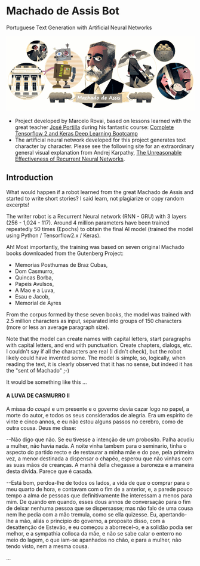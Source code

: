 # Machado de Assis Bot
Portuguese Text Generation with Artificial Neural Networks

<img src = "MachadoAssisBot.png">

- Project developed by Marcelo Rovai, based on lessons learned with the great teacher [José Portilla](https://www.udemy.com/course/complete-tensorflow-2-and-keras-deep-learning-bootcamp/#instructor-1) during his fantastic course: [Complete Tensorflow 2 and Keras Deep Learning Bootcamp](https://www.udemy.com/course/complete-tensorflow-2-and-keras-deep-learning-bootcamp/#instructor-1)
- The artificial neural network developed for this project generates text character by character. Please see the following site for an extraordinary general visual explanation from Andrej Karpathy, [The Unreasonable Effectiveness of Recurrent Neural Networks](http://karpathy.github.io/2015/05/21/rnn-effectiveness/).

## Introduction
What would happen if a robot learned from the great Machado de Assis and started to write short stories? I said learn, not plagiarize or copy random excerpts!

The writer robot is a Recurrent Neural network (RNN - GRU) with 3 layers (256 - 1,024 - 117). Around 4 million parameters have been trained repeatedly 50 times (Epochs) to obtain the final AI model (trained the model using Python / Tensorflow2.x / Keras).

Ah! Most importantly, the training was based on seven original Machado books downloaded from the Gutenberg Project:

- Memorias Posthumas de Braz Cubas,
- Dom Casmurro,
- Quincas Borba,
- Papeis Avulsos,
- A Mao e a Luva,
- Esau e Jacob,
- Memorial de Ayres

From the corpus formed by these seven books, the model was trained with 2.5 million characters as input, separated into groups of 150 characters (more or less an average paragraph size).

Note that the model can create names with capital letters, start paragraphs with capital letters, and end with punctuation. Create chapters, dialogs, etc. I couldn't say if all the characters are real (I didn't check), but the robot likely could have invented some.
The model is simple, so, logically, when reading the text, it is clearly observed that it has no sense, but indeed it has the "sent of Machado" ;-)

It would be something like this ...

#### A LUVA DE CASMURRO II
A missa do _coupé_ e um presente e o governo devia cazar logo no papel, a morte do autor, e todos os seus considerados de alegria. Era um espirito de vinte e cinco annos, e eu não estou alguns passos no cerebro, como de outra cousa. Deus me disse:

--Não digo que não. Se eu tivesse a intenção de um probosito. Palha acudiu a mulher, não havia nada. A noite vinha tambem para o seminario, tinha o aspecto do partido recto e de restaurar a minha mãe e do pae, pela primeira vez, a menor destinada a dispensar o chapéo, esperou que não vinhas com as suas mãos de creanças. A manhã della chegasse a baroneza e a maneira desta divida. Parece que é casada.

--Está bom, perdoa-lhe de todos os lados, a vida de que o comprar para o meu quarto de hora, e contavam com o fim de a anterior, e, a parede pouco tempo a alma de pessoas que definitivamente lhe interessam a menos para mim. De quando em quando, esses dous annos de conversação para o fim de deixar nenhuma pessoa que se dispersasse; mas não falo de uma cousa nem lhe pedia com a mão tremula, como se ella quizesse. Eu, apertando-lhe a mão, aliás o principio do governo, a proposito disso, com a desattenção de Estevão, e eu começou a aborrecel-o, e a solidão podia ser melhor, e a sympathia colloca da mãe, e não se sabe calar o enterro no meio do lagem, o que iam-se apanhados no chão, e para a mulher, não tendo visto, nem a mesma cousa.

...

